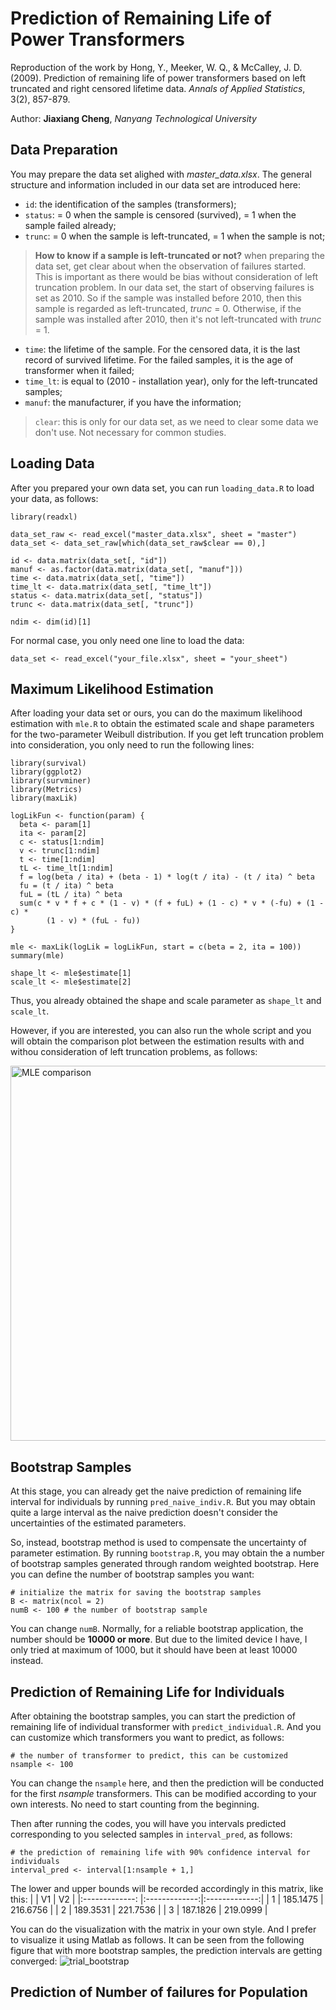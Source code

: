 # Prediction of Remaining Life of Power Transformers
Reproduction of the work by Hong, Y., Meeker, W. Q., &amp; McCalley, J. D. (2009). Prediction of remaining life of power transformers based on left truncated and right censored lifetime data. _Annals of Applied Statistics_, 3(2), 857-879.

Author: **Jiaxiang Cheng**, _Nanyang Technological University_

## Data Preparation
You may prepare the data set alighed with _master_data.xlsx_. The general structure and information included in our data set are introduced here:

- `id`: the identification of the samples (transformers);
- `status`: = 0 when the sample is censored (survived), = 1 when the sample failed already;
- `trunc`: = 0 when the sample is left-truncated, = 1 when the sample is not;
> **How to know if a sample is left-truncated or not?** when preparing the data set, get clear about when the observation of failures started. This is important as there would be bias without consideration of left truncation problem. In our data set, the start of observing failures is set as 2010. So if the sample was installed before 2010, then this sample is regarded as left-truncated, _trunc_ = 0. Otherwise, if the sample was installed after 2010, then it's not left-truncated with _trunc_ = 1.
- `time`: the lifetime of the sample. For the censored data, it is the last record of survived lifetime. For the failed samples, it is the age of transformer when it failed;
- `time_lt`: is equal to (2010 - installation year), only for the left-truncated samples;
- `manuf`: the manufacturer, if you have the information;
> `clear`: this is only for our data set, as we need to clear some data we don't use. Not necessary for common studies.

## Loading Data
After you prepared your own data set, you can run `loading_data.R` to load your data, as follows:
```
library(readxl)

data_set_raw <- read_excel("master_data.xlsx", sheet = "master")
data_set <- data_set_raw[which(data_set_raw$clear == 0),]

id <- data.matrix(data_set[, "id"])
manuf <- as.factor(data.matrix(data_set[, "manuf"]))
time <- data.matrix(data_set[, "time"])
time_lt <- data.matrix(data_set[, "time_lt"])
status <- data.matrix(data_set[, "status"])
trunc <- data.matrix(data_set[, "trunc"])

ndim <- dim(id)[1]
```
For normal case, you only need one line to load the data:
```
data_set <- read_excel("your_file.xlsx", sheet = "your_sheet")
```

## Maximum Likelihood Estimation
After loading your data set or ours, you can do the maximum likelihood estimation with `mle.R` to obtain the estimated scale and shape parameters for the two-parameter Weibull distribution. If you get left truncation problem into consideration, you only need to run the following lines:
```
library(survival)
library(ggplot2)
library(survminer)
library(Metrics)
library(maxLik)

logLikFun <- function(param) {
  beta <- param[1]
  ita <- param[2]
  c <- status[1:ndim]
  v <- trunc[1:ndim]
  t <- time[1:ndim]
  tL <- time_lt[1:ndim]
  f = log(beta / ita) + (beta - 1) * log(t / ita) - (t / ita) ^ beta
  fu = (t / ita) ^ beta
  fuL = (tL / ita) ^ beta
  sum(c * v * f + c * (1 - v) * (f + fuL) + (1 - c) * v * (-fu) + (1 - c) *
        (1 - v) * (fuL - fu))
}

mle <- maxLik(logLik = logLikFun, start = c(beta = 2, ita = 100))
summary(mle)

shape_lt <- mle$estimate[1]
scale_lt <- mle$estimate[2]
```
Thus, you already obtained the shape and scale parameter as `shape_lt` and `scale_lt`.

However, if you are interested, you can also run the whole script and you will obtain the comparison plot between the estimation results with and withou consideration of left truncation problems, as follows:

<img width="600" alt="MLE comparison" src="https://user-images.githubusercontent.com/67684198/115524752-061ec600-a2c1-11eb-9be1-b705c3b794f2.png">

## Bootstrap Samples
At this stage, you can already get the naive prediction of remaining life interval for individuals by running `pred_naive_indiv.R`. But you may obtain quite a large interval as the naive prediction doesn't consider the uncertainties of the estimated parameters.

So, instead, bootstrap method is used to compensate the uncertainty of parameter estimation. By running `bootstrap.R`, you may obtain the a number of bootstrap samples generated through random weighted bootstrap. Here you can define the number of bootstrap samples you want:
```
# initialize the matrix for saving the bootstrap samples
B <- matrix(ncol = 2)
numB <- 100 # the number of bootstrap sample
```
You can change `numB`. Normally, for a reliable bootstrap application, the number should be **10000 or more**. But due to the limited device I have, I only tried at maximum of 1000, but it should have been at least 10000 instead.

## Prediction of Remaining Life for Individuals
After obtaining the bootstrap samples, you can start the prediction of remaining life of individual transformer with `predict_individual.R`. And you can customize which transformers you want to predict, as follows:
```
# the number of transformer to predict, this can be customized
nsample <- 100
```
You can change the `nsample` here, and then the prediction will be conducted for the first _nsample_ transformers. This can be modified according to your own interests. No need to start counting from the beginning.

Then after running the codes, you will have you intervals predicted corresponding to you selected samples in `interval_pred`, as follows:
```
# the prediction of remaining life with 90% confidence interval for individuals
interval_pred <- interval[1:nsample + 1,]
```
The lower and upper bounds will be recorded accordingly in this matrix, like this:
|               | V1            | V2    |
|:-------------: |:-------------:|:-------------:|
| 1      | 185.1475 | 216.6756 |
| 2      | 189.3531      |   221.7536 |
| 3 | 187.1826      |    219.0999 |

You can do the visualization with the matrix in your own style. And I prefer to visualize it using Matlab as follows. It can be seen from the following figure that with more bootstrap samples, the prediction intervals are getting converged:
![trial_bootstrap](https://user-images.githubusercontent.com/67684198/115532940-d70c5280-a2c8-11eb-8378-235c3f65505a.png)

## Prediction of Number of failures for Population

